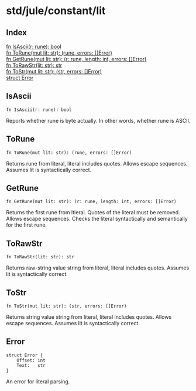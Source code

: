 # std/jule/constant/lit

## Index

[fn IsAscii\(r: rune\): bool](#isascii)\
[fn ToRune\(mut lit: str\): \(rune, errors: \[\]Error\)](#torune)\
[fn GetRune\(mut lit: str\): \(r: rune, length: int, errors: \[\]Error\)](#getrune)\
[fn ToRawStr\(lit: str\): str](#torawstr)\
[fn ToStr\(mut lit: str\): \(str, errors: \[\]Error\)](#tostr)\
[struct Error](#error)



## IsAscii
```jule
fn IsAscii(r: rune): bool
```
Reports whether rune is byte actually\. In other words, whether rune is ASCII\.

## ToRune
```jule
fn ToRune(mut lit: str): (rune, errors: []Error)
```
Returns rune from literal, literal includes quotes\. Allows escape sequences\. Assumes lit is syntactically correct\.

## GetRune
```jule
fn GetRune(mut lit: str): (r: rune, length: int, errors: []Error)
```
Returns the first rune from ltieral\. Quotes of the literal must be removed\. Allows escape sequences\. Checks the literal syntactically and semantically for the first rune\.

## ToRawStr
```jule
fn ToRawStr(lit: str): str
```
Returns raw\-string value string from literal, literal includes quotes\. Assumes lit is syntactically correct\.

## ToStr
```jule
fn ToStr(mut lit: str): (str, errors: []Error)
```
Returns string value string from literal, literal includes quotes\. Allows escape sequences\. Assumes lit is syntactically correct\.

## Error
```jule
struct Error {
	Offset: int
	Text:   str
}
```
An error for literal parsing\.